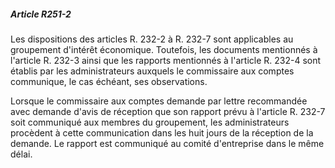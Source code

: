 ##### Article R251-2

Les dispositions des articles R. 232-2 à R. 232-7 sont applicables au groupement d'intérêt économique. Toutefois, les documents mentionnés à l'article R. 232-3 ainsi que les rapports mentionnés à l'article R. 232-4 sont établis par les administrateurs auxquels le commissaire aux comptes communique, le cas échéant, ses observations.

Lorsque le commissaire aux comptes demande par lettre recommandée avec demande d'avis de réception que son rapport prévu à l'article R. 232-7 soit communiqué aux membres du groupement, les administrateurs procèdent à cette communication dans les huit jours de la réception de la demande. Le rapport est communiqué au comité d'entreprise dans le même délai.

